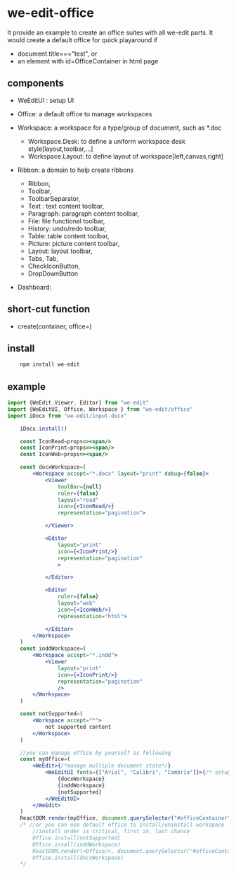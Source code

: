 # we-edit-office

It provide an example to create an office suites with all we-edit parts.
It would create a default office for quick playaround if 
* document.title==="test", or 
* an element with id=OfficeContainer in html page

## components
* WeEditUI : setup UI
* Office: a default office to manage workspaces  
* Workspace: a workspace for a type/group of document, such as *.doc
  * Workspace.Desk: to define a uniform workspace desk style[layout,toolbar,...]
  * Workspace.Layout: to define layout of workspace[left,canvas,right]

* Ribbon: a domain to help create ribbons
  * Ribbon, 
  * Toolbar, 
  * ToolbarSeparator, 
  * Text : text content toolbar, 
  * Paragraph: paragraph content toolbar,
  * File: file functional toolbar,
  * History: undo/redo toolbar,
  * Table: table content toolbar,
  * Picture: picture content toolbar,
  * Layout: layout toolbar, 
  * Tabs, Tab, 
  * CheckIconButton,
  * DropDownButton
* Dashboard:  

## short-cut function
* create(container, office=<Office/>)


## install
```bash
    npm install we-edit
```

## example
```jsx
import {WeEdit,Viewer, Editor} from "we-edit"
import {WeEditUI, Office, Workspace } from "we-edit/office"
import iDocx from "we-edit/input-docx"

    iDocx.install()

    const IconRead=props=><span/>
    const IconPrint=props=><span/>
    const IconWeb=props=><span/>

    const docxWorkspace=(
        <Workspace accept="*.docx" layout="print" debug={false}>
            <Viewer
                toolBar={null} 
                ruler={false}
                layout="read" 
                icon={<IconRead/>}
                representation="pagination">

            </Viewer>

            <Editor
                layout="print"
                icon={<IconPrint/>}
                representation="pagination"
                >

            </Editor>

            <Editor 
                ruler={false}
                layout="web" 
                icon={<IconWeb/>}
                representation="html">

            </Editor>
        </Workspace>
    )
    const inddWorkspace=(
        <Workspace accept="*.indd">
            <Viewer
                layout="print"
                icon={<IconPrint/>}
                representation="pagination"
                />
        </Workspace>
    )

    const notSupported=(
        <Workspace accept="*">
            not supported content
        </Workspace>
    )

    //you can manage office by yourself as following
    const myOffice=(
        <WeEdit>{/*manage multiple document state*/}
            <WeEditUI fonts={["Arial", "Calibri", "Cambria"]}>{/* setup UI and manage workspaces*/}
                {docxWorkspace}
                {inddWorkspace}
                {notSupported}
            </WeEditUI>
        </WeEdit>
    )
    ReactDOM.render(myOffice, document.querySelector("#officeContainer"))
    /* //or you can use default office to install/uninstall workspace
        //install order is critical, first in, last chance
        Office.install(notSupported)
        Office.insall(inddWorkspace)
        ReactDOM.render(<Office/>, document.querySelector("#officeContainer"))
        Office.install(docxWorkspace)
    */  
```